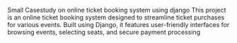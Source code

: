 Small Casestudy on online ticket booking system using django
This project is an online ticket booking system designed to streamline ticket purchases for various events. Built using Django, it features user-friendly interfaces for browsing events, selecting seats, and secure payment processing
